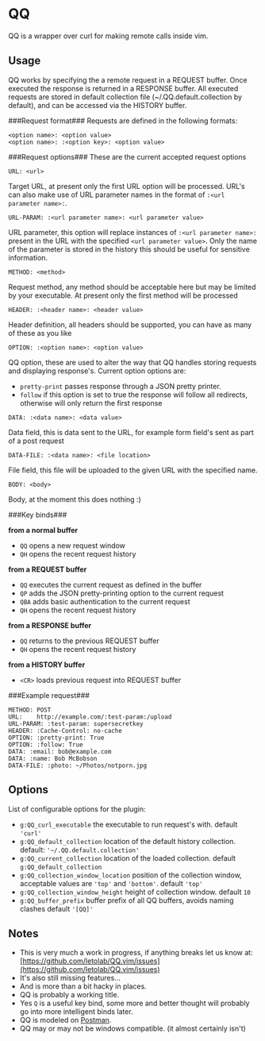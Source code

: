 QQ
==

QQ is a wrapper over curl for making remote calls inside vim.

Usage
-----

QQ works by specifying the a remote request in a REQUEST buffer. Once executed
the response is returned in a RESPONSE buffer. All executed requests are stored
in default collection file (~/.QQ.default.collection by default), and can be
accessed via the HISTORY buffer.

###Request format###
Requests are defined in the following formats:

```
<option name>: <option value> 
<option name>: :<option key>: <option value>
```

###Request options###
These are the current accepted request options

`URL: <url>`

Target URL, at present only the first URL option will be processed. URL's can
also make use of URL parameter names in the format of `:<url parameter name>:`.

`URL-PARAM: :<url parameter name>: <url parameter value>`

URL parameter, this option will replace instances of `:<url parameter name>:`
present in the URL with the specified `<url parameter value>`. Only the name of
the parameter is stored in the history this should be useful for sensitive
information.

`METHOD: <method>`
 
Request method, any method should be acceptable here but may be limited by your
executable. At present only the first method will be processed

`HEADER: :<header name>: <header value>`

Header definition, all headers should be supported, you can have as many of
these as you like

`OPTION: :<option name>: <option value>`

QQ option, these are used to alter the way that QQ handles storing requests and
displaying response's. Current option options are:

* `pretty-print` passes response through a JSON pretty printer.
* `follow` if this option is set to true the response will follow all redirects,
  otherwise will only return the first response

`DATA: :<data name>: <data value>`

Data field, this is data sent to the URL, for example form field's sent as part
of a post request 

`DATA-FILE: :<data name>: <file location>`

File field, this file will be uploaded to the given URL with the specified name. 

`BODY: <body>`

Body, at the moment this does nothing :)

###Key binds###

**from a normal buffer**

* `QQ` opens a new request window
* `QH` opens the recent request history

**from a REQUEST buffer**

* `QQ` executes the current request as defined in the buffer
* `QP` adds the JSON pretty-printing option to the current request
* `QBA` adds basic authentication to the current request
* `QH` opens the recent request history

**from a RESPONSE buffer**

* `QQ` returns to the previous REQUEST buffer
* `QH` opens the recent request history

**from a HISTORY buffer**

* `<CR>` loads previous request into REQUEST buffer

###Example request###

```
METHOD:	POST
URL:	http://example.com/:test-param:/upload
URL-PARAM: :test-param: supersecretkey
HEADER:	:Cache-Control: no-cache
OPTION:	:pretty-print: True
OPTION:	:follow: True
DATA: :email: bob@example.com
DATA: :name: Bob McBobson
DATA-FILE: :photo: ~/Photos/notporn.jpg
```

Options
-------

List of configurable options for the plugin:

* `g:QQ_curl_executable` the executable to run request's with. default `'curl'`
* `g:QQ_default_collection` location of the default history collection. default:
  `'~/.QQ.default.collection'`
* `g:QQ_current_collection` location of the loaded collection. default
  `g:QQ_default_collection`
* `g:QQ_collection_window_location` position of the collection window,
   acceptable values are `'top'` and `'bottom'`. default `'top'`
* `g:QQ_collection_window_height` height of collection window. default `10`
* `g:QQ_buffer_prefix` buffer prefix of all QQ buffers, avoids naming clashes
   default `'[QQ]'`

Notes
-----

* This is very much a work in progress, if anything breaks let us know at:
  [https://github.com/letolab/QQ.vim/issues](https://github.com/letolab/QQ.vim/issues)
* It's also still missing features...
* And is more than a bit hacky in places.
* QQ is probably a working title.
* Yes `Q` is a useful key bind, some more and better thought will probably go
  into more intelligent binds later.
* QQ is modeled on [Postman](http://www.getpostman.com/).
* QQ may or may not be windows compatible. (it almost certainly isn't)  
